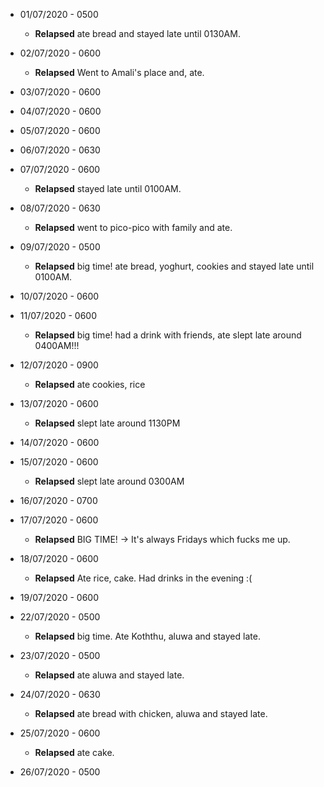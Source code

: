 * 01/07/2020 - 0500  
  * **Relapsed** ate bread and stayed late until 0130AM.

* 02/07/2020 - 0600
  * **Relapsed** Went to Amali's place and, ate.

* 03/07/2020 - 0600

* 04/07/2020 - 0600

* 05/07/2020 - 0600

* 06/07/2020 - 0630

* 07/07/2020 - 0600
  * **Relapsed** stayed late until 0100AM.

* 08/07/2020 - 0630
  * **Relapsed** went to pico-pico with family and ate.

* 09/07/2020 - 0500
  * **Relapsed** big time! ate bread, yoghurt, cookies and stayed late until 0100AM.

* 10/07/2020 - 0600

* 11/07/2020 - 0600
  * **Relapsed** big time! had a drink with friends, ate slept late around 0400AM!!!
  
* 12/07/2020 - 0900
  * **Relapsed** ate cookies, rice
  
* 13/07/2020 - 0600
  * **Relapsed** slept late around 1130PM
  
* 14/07/2020 - 0600

* 15/07/2020 - 0600
  * **Relapsed** slept late around 0300AM

* 16/07/2020 - 0700

* 17/07/2020 - 0600
  * **Relapsed** BIG TIME! -> It's always Fridays which fucks me up.

* 18/07/2020 - 0600
  * **Relapsed** Ate rice, cake. Had drinks in the evening :(
  
* 19/07/2020 - 0600

* 22/07/2020 - 0500
  * **Relapsed** big time. Ate Koththu, aluwa and stayed late.

* 23/07/2020 - 0500
  * **Relapsed** ate aluwa and stayed late.

* 24/07/2020 - 0630
  * **Relapsed** ate bread with chicken, aluwa and stayed late.

* 25/07/2020 - 0600
  * **Relapsed** ate cake.
  
* 26/07/2020 - 0500


  
